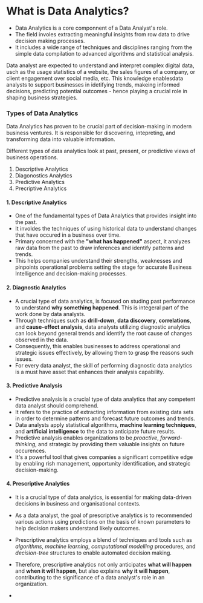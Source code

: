 # What is Data Analytics?

- Data Analytics is a core componnent of a Data Analyst's role.
- The field involes extracting meaningful insights from row data to drive decision making processes. 
- It includes a wide range of techniques and disciplines ranging from the simple data compilation to advanced algorithms and statistical analysis.

Data analyst are expected to understand and interpret complex digital data, usch as the usage statistics of a website, the sales figures of a company, or client engagement over social media, etc. This knowledge enablesdata analysts to support businesses in idetifying trends, makeing informed decisions, predicting potential outcomes - hence playing a crucial role in shaping business strategies.


### Types of Data Analytics

Data Analytics has proven to be crucial part of decision-making in modern business ventures. It is responsible for discovering, intepreting, and transforming data into valuable information.

Different types of data analytics look at past, present, or predictive views of business operations.

1. Descriptive Analytics
2. Diagonostics Analytics
3. Predictive Analytics
4. Precriptive Analytics


#### 1. Descriptive Analytics

- One of the fundamental types of Data Analytics that provides insight into the past.
- It involdes the techniques of using historical data to understand changes that have occured in a business over time.
- Primary concerned with the **"what has happened"** aspect, it analyzes raw data from the past to draw inferences and identify patterns and trends.
- This helps companies understand their strengths, weaknesses and pinpoints operational problems setting the stage for accurate Business Intelligence and decision-making processes.

#### 2. Diagnostic Analytics

- A crucial type of data analytics, is focused on studing past performance to understand **why something happened**. This is integeral part of the work done by data analysts.
- Through techniques such as **drill-down**, **data discovery**, **correlations**, and **cause-effect analysis**, data analysts utilizing diagnostic analytics can look beyond general trends and identify the root cause of changes observed in the data.
- Consequently, this enables businesses to address operational and strategic issues effectively, by allowing them to grasp the reasons such issues.
- For every data analyst, the skill of performing diagnostic data analytics is a must have asset that enhances their analysis capability.


#### 3. Predictive Analysis

- Predictive analysis is a crucial type of data analytics that any competent data analyst should comprehend.
- It refers to the practice of extracting information from existing data sets in order to determine patterns and forecast future outcomes and trends. 
- Data analysts apply statistical algorithms, **machine learning techniques**, and **artificial intelligence** to the data to anticipate future results.
- Predictive analysis enables organizations to be *proactive*, *forward-thinking*, and strategic by providing them valuable insights on future occurences.
- It's a powerful tool that gives companies a significant competitive edge by enabling rish management, opportunity identification, and strategic decision-making.

#### 4. Prescriptive Analytics

- It is a crucial type of data analytics, is essential for making data-driven decisions in business and organisational contexts.
- As a data analyst, the goal of prescriptive analytics is to recommended various actions using predictions on the basis of known parameters to help decision makers understand likely outcomes.
- Prescriptive analytics employs a blend of techniques and tools such as *algorithms*, *machine learning*, *computational modelling* procedures, and *decision-tree* structures to enable automated decision making.
- Therefore, prescriptive analytics not only anticipates **what will happen** and **when it will happen**, but also explains **why it will happen**, contributing to the significance of a data analyst's role in an organization.

-